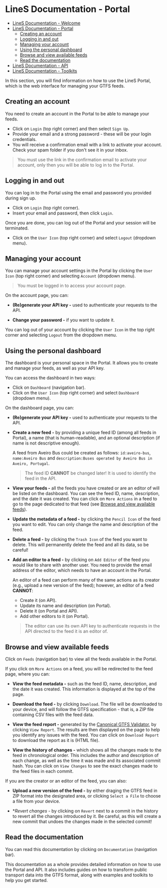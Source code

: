 # LineS Documentation - Portal

- [LineS Documentation - Welcome     ]( /documentation/index.md)
- [LineS Documentation - Portal      ]( /documentation/portal/index.md)
  - [Creating an account             ]( /documentation/portal/index.md#creating-an-account)
  - [Logging in and out              ]( /documentation/portal/index.md#logging-in-and-out)
  - [Managing your account           ]( /documentation/portal/index.md#managing-your-account)
  - [Using the personal dashboard    ]( /documentation/portal/index.md#using-the-personal-dashboard)
  - [Browse and view available feeds ]( /documentation/portal/index.md#browse-and-view-available-feeds)
  - [Read the documentation          ]( /documentation/portal/index.md#read-the-documentation)
- [LineS Documentation - API         ]( /documentation/api/index.md)
- [LineS Documentation - Toolkits    ]( /documentation/toolkits/index.md)

In this section, you will find information on how to use the LineS Portal, which is the web interface for managing your GTFS feeds.

## Creating an account

You need to create an account in the Portal to be able to manage your feeds.

- Click on `Login` (top right corner) and then select `Sign Up`.
- Provide your email and a strong password - these will be your login credentials.
- You will receive a confirmation email with a link to activate your account. Check your spam folder if you don't see it in your inbox.

> You must use the link in the confirmation email to activate your account, only then you will be able to log in to the Portal.

## Logging in and out

You can log in to the Portal using the email and password you provided during sign up.

- Click on `Login` (top right corner).
- Insert your email and password, then click `Login`.

Once you are done, you can log out of the Portal and your session will be terminated.

- Click on the `User Icon` (top right corner) and select `Logout` (dropdown menu).

## Managing your account

You can manage your account settings in the Portal by clicking the `User Icon` (top right corner) and selecting `Account` (dropdown menu).

> You must be logged in to access your account page.

On the account page, you can:

- **(Re)generate your API key -** used to authenticate your requests to the API.

- **Change your password -** if you want to update it.
  
You can log out of your account by clicking the `User Icon` in the top right corner and selecting `Logout` from the dropdown menu.

## Using the personal dashboard

The dashboard is your personal space in the Portal. It allows you to create and manage your feeds, as well as your API key.

You can access the dashboard in two ways:

- Click on `Dashboard` (navigation bar).
- Click on the `User Icon` (top right corner) and select `Dashboard` (dropdown menu).

On the dashboard page, you can:

- **(Re)generate your API key -** used to authenticate your requests to the API.

- **Create a new feed -** by providing a unique feed ID (among all feeds in Portal), a name (that is human-readable), and an optional description (if name is not descriptive enough). 
  
  A feed from Aveiro Bus could be created as follows: `id:aveiro-bus`, `name:Aveiro Bus` and `description:Buses operated by Aveiro Bus in Aveiro, Portugal`.

  > The feed ID **CANNOT** be changed later! It is used to identify the feed in the API.

- **View your feeds -** all the feeds you have created or are an editor of will be listed on the dashboard. You can see the feed ID, name, description, and the date it was created. You can click on `More Actions` in a feed to go to the page dedicated to that feed (see [Browse and view available feeds](#browse-and-view-available-feeds)).

- **Update the metadata of a feed -** by clicking the `Pencil Icon` of the feed you want to edit. You can only change the name and description of the feed.

- **Delete a feed -** by clicking the `Trash Icon` of the feed you want to delete. This will permanently delete the feed and all its data, so be careful!

- **Add an editor to a feed -** by clicking on `Add Editor` of the feed you would like to share with another user. You need to provide the email address of the editor, which needs to have an account in the Portal.

  An editor of a feed can perform many of the same actions as its creator (e.g., upload a new version of the feed); however, an editor of a feed **CANNOT**:
  - Create it (on API).
  - Update its name and description (on Portal).
  - Delete it (on Portal and API).
  - Add other editors to it (on Portal).

  > The editor can use its own API key to authenticate requests in the API directed to the feed it is an editor of.


## Browse and view available feeds

Click on `Feeds` (navigation bar) to view all the feeds available in the Portal.

If you click on `More Actions` on a feed, you will be redirected to the feed page, where you can:

- **View the feed metadata -** such as the feed ID, name, description, and the date it was created. This information is displayed at the top of the page.

- **Download the feed -** by clicking `Download`. The file will be downloaded to your device, and will follow the GTFS specification - that is, a ZIP file containing CSV files with the feed data.

- **View the feed report -** generated by the [Canonical GTFS Validator](https://github.com/MobilityData/gtfs-validator), by clicking `View Report`. The results are then displayed on the page to help you identify any issues with the feed. You can click on `Download Report` to download the report as it is (HTML file).

- **View the history of changes -** which shows all the changes made to the feed in chronological order. This includes the author and description of each change, as well as the time it was made and its associated commit hash. You can click on `View Changes` to see the exact changes made to the feed files in each commit.

If you are the creator or an editor of the feed, you can also:

- **Upload a new version of the feed -** by either draging the GTFS feed in ZIP format into the designated area, or clicking `Select a File` to choose a file from your device.

- **Revert changes -* by clicking on `Revert` next to a commit in the history to revert all the changes introduced by it. Be careful, as this will create a new commit that undoes the changes made in the selected commit!

## Read the documentation

You can read this documentation by clicking on `Documentation` (navigation bar).

This documentation as a whole provides detailed information on how to use the Portal and API. It also includes guides on how to transform public transport data into the GTFS format, along with examples and toolkits to help you get started.